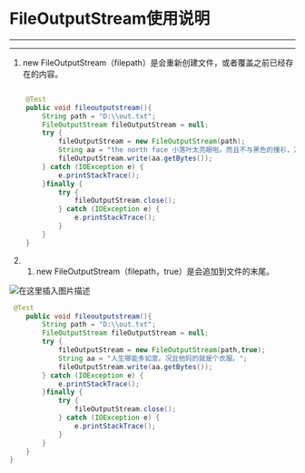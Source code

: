 ﻿# FileOutputStream使用说明
----
----

1. new FileOutputStream（filepath）是会重新创建文件，或者覆盖之前已经存在的内容。
```java

    @Test
    public void fileoutputstream(){
        String path = "D:\\out.txt";
        FileOutputStream fileOutputStream = null;
        try {
            fileOutputStream = new FileOutputStream(path);
            String aa = "the north face 小落叶太亮眼啦。而且不与黑色的撞衫，万事只求半称心。";
            fileOutputStream.write(aa.getBytes());
        } catch (IOException e) {
            e.printStackTrace();
        }finally {
            try {
                fileOutputStream.close();
            } catch (IOException e) {
                e.printStackTrace();
            }
        }
    }
```


2. 1. new FileOutputStream（filepath，true）是会追加到文件的末尾。

![在这里插入图片描述](https://img-blog.csdnimg.cn/32120667eb8f4cad8a86f881bb14aec0.png?x-oss-process=image/watermark,type_ZHJvaWRzYW5zZmFsbGJhY2s,shadow_50,text_Q1NETiBATkpVU1RaSkM=,size_20,color_FFFFFF,t_70,g_se,x_16)

```java
 @Test
    public void fileoutputstream(){
        String path = "D:\\out.txt";
        FileOutputStream fileOutputStream = null;
        try {
            fileOutputStream = new FileOutputStream(path,true);
            String aa = "人生哪能多如意。况且他妈的就是个衣服。";
            fileOutputStream.write(aa.getBytes());
        } catch (IOException e) {
            e.printStackTrace();
        }finally {
            try {
                fileOutputStream.close();
            } catch (IOException e) {
                e.printStackTrace();
            }
        }
    }
}
```

